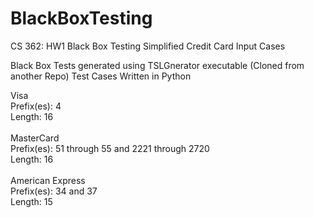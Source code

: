 # BlackBoxTesting

CS 362:  HW1 Black Box Testing
Simplified Credit Card Input Cases

Black Box Tests generated using TSLGnerator executable (Cloned from another Repo)
Test Cases Written in Python

Visa <br /> 
    Prefix(es): 4 <br /> 
    Length: 16 <br /> 
<br /> 
MasterCard <br /> 
    Prefix(es): 51 through 55 and 2221 through 2720  <br /> 
    Length: 16 <br /> 
<br /> 
American Express <br /> 
    Prefix(es): 34 and 37 <br /> 
    Length: 15 <br /> 
